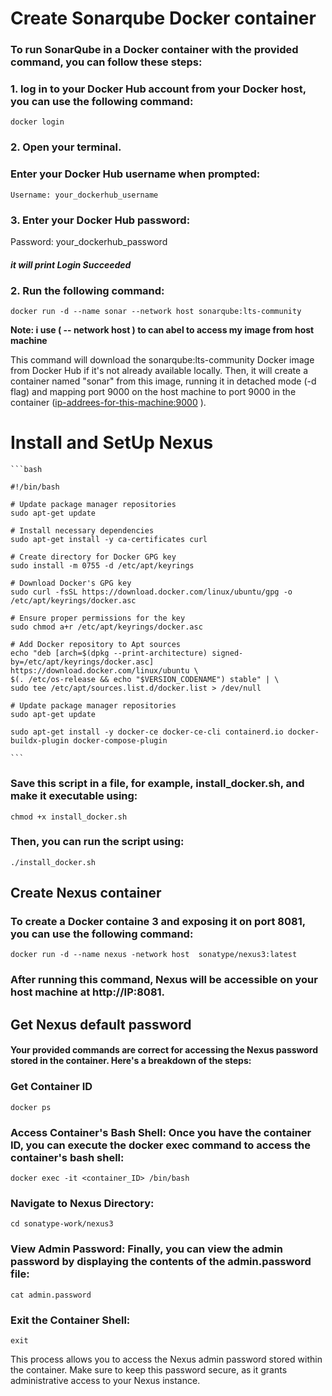 
# Create Sonarqube Docker container

### To run SonarQube in a Docker container with the provided command, you can follow these steps:
### 1.  log in to your Docker Hub account from your Docker host, you can use the following command: 

    docker login

### 2. Open your terminal.
### Enter your Docker Hub username when prompted:

 `Username: your_dockerhub_username`

### 3. Enter your Docker Hub password:

 Password: your_dockerhub_password

##### it will print Login Succeeded

### 2. Run the following command:

    docker run -d --name sonar --network host sonarqube:lts-community
    
**Note: i use ( -- network host ) to can abel to access my image from host machine**

 This command will download the sonarqube:lts-community Docker image from Docker Hub if it's not already available locally. Then, it will create a container named "sonar" from this image, running it in detached mode (-d flag) and mapping port 9000 on the host machine to port 9000 in the container (<ip-addrees-for-this-machine:9000> ).

# Install and SetUp Nexus 
    ```bash

    #!/bin/bash

    # Update package manager repositories
    sudo apt-get update

    # Install necessary dependencies
    sudo apt-get install -y ca-certificates curl

    # Create directory for Docker GPG key
    sudo install -m 0755 -d /etc/apt/keyrings

    # Download Docker's GPG key
    sudo curl -fsSL https://download.docker.com/linux/ubuntu/gpg -o /etc/apt/keyrings/docker.asc

    # Ensure proper permissions for the key
    sudo chmod a+r /etc/apt/keyrings/docker.asc

    # Add Docker repository to Apt sources
    echo "deb [arch=$(dpkg --print-architecture) signed-by=/etc/apt/keyrings/docker.asc] https://download.docker.com/linux/ubuntu \
    $(. /etc/os-release && echo "$VERSION_CODENAME") stable" | \
    sudo tee /etc/apt/sources.list.d/docker.list > /dev/null

    # Update package manager repositories
    sudo apt-get update

    sudo apt-get install -y docker-ce docker-ce-cli containerd.io docker-buildx-plugin docker-compose-plugin
    
    ```

### Save this script in a file, for example, install_docker.sh, and make it executable using:

    chmod +x install_docker.sh

### Then, you can run the script using:

    ./install_docker.sh 

## Create Nexus container


### To create a Docker containe 3 and exposing it on port 8081, you can use the following command: 
    docker run -d --name nexus -network host  sonatype/nexus3:latest
### After running this command, Nexus will be accessible on your host machine at http://IP:8081.

## Get Nexus default password
#### Your provided commands are correct for accessing the Nexus password stored in the container. Here's a breakdown of the steps:

### Get Container ID
    docker ps

### Access Container's Bash Shell: Once you have the container ID, you can execute the docker exec command to access the container's bash shell:
    docker exec -it <container_ID> /bin/bash
### Navigate to Nexus Directory:
    cd sonatype-work/nexus3
### View Admin Password: Finally, you can view the admin password by displaying the contents of the admin.password file:

    cat admin.password

### Exit the Container Shell:
    exit

 This process allows you to access the Nexus admin password stored within the container. Make sure to keep this password secure, as it grants administrative access to your Nexus instance.

